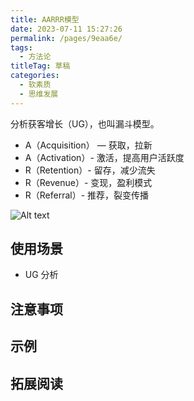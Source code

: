 ```yaml
---
title: AARRR模型
date: 2023-07-11 15:27:26
permalink: /pages/9eaa6e/
tags: 
  - 方法论
titleTag: 草稿
categories: 
  - 软素质
  - 思维发展
---
```


分析获客增长（UG），也叫漏斗模型。

- A（Acquisition） — 获取，拉新
- A（Activation）- 激活，提高用户活跃度
- R（Retention）- 留存，减少流失
- R（Revenue）- 变现，盈利模式
- R（Referral）- 推荐，裂变传播

![Alt text](../@assets/img/image-11.png)


## 使用场景
- UG 分析

## 注意事项

## 示例

## 拓展阅读
